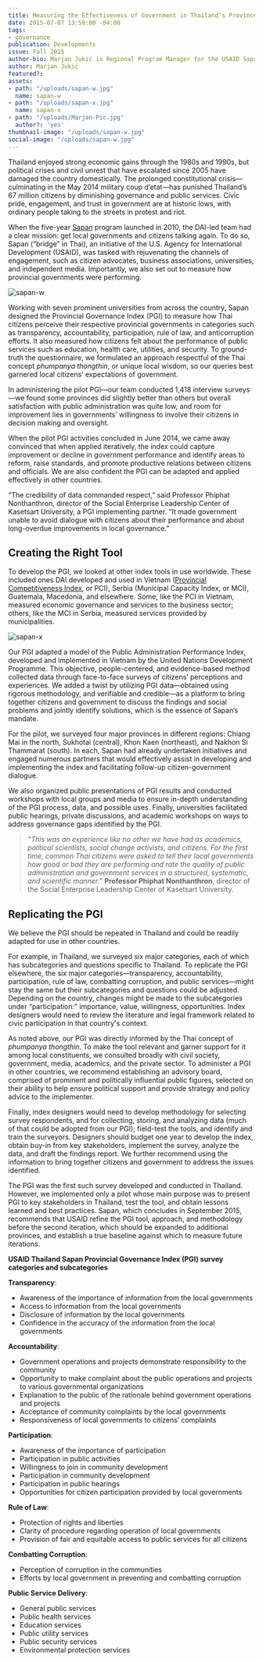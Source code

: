```yaml
---
title: Measuring the Effectiveness of Government in Thailand’s Provinces
date: 2015-07-07 13:59:00 -04:00
tags:
- governance
publication: Developments
issue: Fall 2015
author-bio: Marjan Jukić is Regional Program Manager for the USAID Sapan Program.
author: Marjan Jukić
featured?: 
assets:
- path: "/uploads/sapan-w.jpg"
  name: sapan-w
- path: "/uploads/sapan-x.jpg"
  name: sapan-x
- path: "/uploads/Marjan-Pic.jpg"
  author?: 'yes'
thumbnail-image: "/uploads/sapan-w.jpg"
social-image: "/uploads/sapan-w.jpg"
---
```


Thailand enjoyed strong economic gains through the 1980s and 1990s, but political crises and civil unrest that have escalated since 2005 have damaged the country domestically. The prolonged constitutional crisis—culminating in the May 2014 military coup d’etat—has punished Thailand’s 67 million citizens by diminishing governance and public services. Civic pride, engagement, and trust in government are at historic lows, with ordinary people taking to the streets in protest and riot.




When the five-year [Sapan](http://dai.com/our-work/projects/thailand%E2%80%94sapan) program launched in 2010, the DAI-led team had a clear mission: get local governments and citizens talking again. To do so, Sapan (“bridge” in Thai), an initiative of the U.S. Agency for International Development (USAID), was tasked with rejuvenating the channels of engagement, such as citizen advocates, business associations, universities, and independent media. Importantly, we also set out to measure how provincial governments were performing.

![sapan-w](/uploads/sapan-w.jpg "Presentation of PGI results to key governance stakeholders in Nakhon Si Thammarat.") 

Working with seven prominent universities from across the country, Sapan designed the Provincial Governance Index (PGI) to measure how Thai citizens perceive their respective provincial governments in categories such as transparency, accountability, participation, rule of law, and anticorruption efforts. It also measured how citizens felt about the performance of public services such as education, health care, utilities, and security. To ground-truth the questionnaire, we formulated an approach respectful of the Thai concept *phumpanya thongthin*, or unique local wisdom, so our queries best garnered local citizens’ expectations of government.

In administering the pilot PGI—our team conducted 1,418 interview surveys—we found some provinces did slightly better than others but overall satisfaction with public administration was quite low, and room for improvement lies in governments’ willingness to involve their citizens in decision making and oversight.

When the pilot PGI activities concluded in June 2014, we came away convinced that when applied iteratively, the index could capture improvement or decline in government performance and identify areas to reform, raise standards, and promote productive relations between citizens and officials. We are also confident the PGI can be adapted and applied effectively in other countries.

“The credibility of data commanded respect,” said Professor Phiphat Nonthanthron, director of the Social Enterprise Leadership Center of Kasetsart University, a PGI implementing partner. “It made government unable to avoid dialogue with citizens about their performance and about long-overdue improvements in local governance.”

## Creating the Right Tool ##

To develop the PGI, we looked at other index tools in use worldwide. These included ones DAI developed and used in Vietnam ([Provincial Competitiveness Index](http://dai-global-developments.com/articles/doing-more-with-doing-business-vietnam-provincial-competitiveness-index/), or PCI), Serbia (Municipal Capacity Index, or MCI), Guatemala, Macedonia, and elsewhere. Some, like the PCI in Vietnam, measured economic governance and services to the business sector; others, like the MCI in Serbia, measured services provided by municipalities.

![sapan-x](/uploads/sapan-x.jpg "First PGI Advisory Board meeting in Bangkok.") 

Our PGI adapted a model of the Public Administration Performance Index, developed and implemented in Vietnam by the United Nations Development Programme. This objective, people-centered, and evidence-based method collected data through face-to-face surveys of citizens’ perceptions and experiences. We added a twist by utilizing PGI data—obtained using rigorous methodology, and verifiable and credible—as a platform to bring together citizens and government to discuss the findings and social problems and jointly identify solutions, which is the essence of Sapan’s mandate. 

For the pilot, we surveyed four major provinces in different regions: Chiang Mai in the north, Sukhotai (central), Khon Kaen (northeast), and Nakhon Si Thammarat (south). In each, Sapan had already undertaken initiatives and engaged numerous partners that would effectively assist in developing and implementing the index and facilitating follow-up citizen-government dialogue.

We also organized public presentations of PGI results and conducted workshops with local groups and media to ensure in-depth understanding of the PGI process, data, and possible uses. Finally, universities facilitated public hearings, private discussions, and academic workshops on ways to address governance gaps identified by the PGI. 

> *“This was an experience like no other we have had as academics, political scientists, social change activists, and citizens. For the first time, common Thai citizens were asked to tell their local governments how good or bad they are performing and rate the quality of public administration and government services in a structured, systematic, and scientific manner.”* **Professor Phiphat Nonthanthron**, director of the Social Enterprise Leadership Center of Kasetsart University.

## Replicating the PGI ##

We believe the PGI should be repeated in Thailand and could be readily adapted for use in other countries.

For example, in Thailand, we surveyed six major categories, each of which has subcategories and questions specific to Thailand. To replicate the PGI elsewhere, the six major categories—transparency, accountability, participation, rule of law, combatting corruption, and public services—might stay the same but their subcategories and questions could be adjusted. Depending on the country, changes might be made to the subcategories under “participation:” importance, value, willingness, opportunities. Index designers would need to review the literature and legal framework related to civic participation in that country's context. 

As noted above, our PGI was directly informed by the Thai concept of *phumpanya thongthin*. To make the tool relevant and garner support for it among local constituents, we consulted broadly with civil society, government, media, academics, and the private sector. To administer a PGI in other countries, we recommend establishing an advisory board, comprised of prominent and politically influential public figures, selected on their ability to help ensure political support and provide strategy and policy advice to the implementer. 

Finally, index designers would need to develop methodology for selecting survey respondents, and for collecting, storing, and analyzing data (much of that could be adopted from our PGI); field-test the tools, and identify and train the surveyors. Designers should budget one year to develop the index, obtain buy-in from key stakeholders, implement the survey, analyze the data, and draft the findings report. We further recommend using the information to bring together citizens and government to address the issues identified.

The PGI was the first such survey developed and conducted in Thailand. However, we implemented only a pilot whose main purpose was to present PGI to key stakeholders in Thailand, test the tool, and obtain lessons learned and best practices. Sapan, which concludes in September 2015, recommends that USAID refine the PGI tool, approach, and methodology before the second iteration, which should be expanded to additional provinces, and establish a true baseline against which to measure future iterations.

<aside><p><strong>USAID Thailand Sapan Provincial Governance Index (PGI) survey categories and subcategories</strong></p>
<p><strong>Transparency</strong>:</p>
<ul>
<li>Awareness of the importance of information from the local governments</li>
<li>Access to information from the local governments</li>
<li>Disclosure of information by the local governments</li>
<li>Confidence in the accuracy of the information from the local governments</li>
</ul>
<p><strong>Accountability</strong>:</p>
<ul>
<li>Government operations and projects demonstrate responsibility to the community</li>
<li>Opportunity to make complaint about the public operations and projects to various governmental organizations</li>
<li>Explanation to the public of the rationale behind government operations and projects</li>
<li>Acceptance of community complaints by the local governments</li>
<li>Responsiveness of local governments to citizens’ complaints</li>
</ul>
<p><strong>Participation</strong>:</p>
<ul>
<li>Awareness of the importance of participation</li>
<li>Participation in public activities</li>
<li>Willingness to join in community development</li>
<li>Participation in community development</li>
<li>Participation in public hearings</li>
<li>Opportunities for citizen participation provided by local governments</li>
</ul>
<p><strong>Rule of Law</strong>:</p>
<ul>
<li>Protection of rights and liberties</li>
<li>Clarity of procedure regarding operation of local governments</li>
<li>Provision of fair and equitable access to public services for all citizens</li>
</ul>
<p><strong>Combatting Corruption</strong>:</p>
<ul>
<li>Perception of corruption in the communities</li>
<li>Efforts by local government in preventing and combatting corruption</li>
</ul>
<p><strong>Public Service Delivery</strong>:</p>
<ul>
<li>General public services</li>
<li>Public health services</li>
<li>Education services</li>
<li>Public utility services</li>
<li>Public security services</li>
<li>Environmental protection services</li>
</ul>
</aside>
